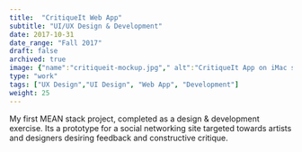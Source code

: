 ```yaml
---
title:  "CritiqueIt Web App"
subtitle: "UI/UX Design & Development"
date: 2017-10-31
date_range: "Fall 2017"
draft: false
archived: true
image: {"name":"critiqueit-mockup.jpg"," alt":"CritiqueIt App on iMac screen"}
type: "work"
tags: ["UX Design","UI Design", "Web App", "Development"]
weight: 25
---
```

My first MEAN stack project, completed as a design & development exercise. Its a prototype for a social networking site targeted towards artists and designers desiring feedback and constructive critique.